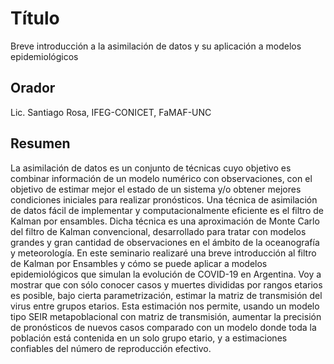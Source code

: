 # Título

Breve introducción a la asimilación de datos y su aplicación a modelos epidemiológicos

## Orador

Lic. Santiago Rosa, IFEG-CONICET, FaMAF-UNC

## Resumen 

La asimilación de datos es un conjunto de técnicas cuyo objetivo es combinar información de un modelo numérico con observaciones, con el objetivo de estimar mejor el estado de un sistema y/o obtener mejores condiciones iniciales para realizar pronósticos. Una técnica de asimilación de datos fácil de implementar y computacionalmente eficiente es el filtro de Kalman por ensambles. Dicha técnica es una aproximación de Monte Carlo del filtro de Kalman convencional, desarrollado para tratar con modelos grandes y gran cantidad de observaciones en el ámbito de la oceanografía y meteorología.
En este seminario realizaré una breve introducción al filtro de Kalman por Ensambles y cómo se puede aplicar a modelos epidemiológicos que simulan la evolución de COVID-19 en Argentina. Voy a mostrar que con sólo conocer casos y muertes divididas por rangos etarios es posible, bajo cierta parametrización, estimar la matriz de transmisión del virus entre grupos etarios. Esta estimación nos permite, usando un modelo tipo SEIR metapoblacional con matriz de transmisión, aumentar la precisión de pronósticos de nuevos casos comparado con un modelo donde toda la población está contenida en un solo grupo etario, y a estimaciones confiables del número de reproducción efectivo.
